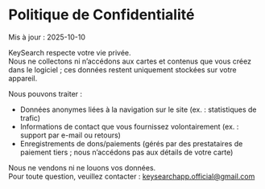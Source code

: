 # Politique de Confidentialité
Mis à jour : 2025-10-10

KeySearch respecte votre vie privée.  
Nous ne collectons ni n’accédons aux cartes et contenus que vous créez dans le logiciel ; ces données restent uniquement stockées sur votre appareil.  

Nous pouvons traiter :
- Données anonymes liées à la navigation sur le site (ex. : statistiques de trafic)  
- Informations de contact que vous fournissez volontairement (ex. : support par e-mail ou retours)  
- Enregistrements de dons/paiements (gérés par des prestataires de paiement tiers ; nous n’accédons pas aux détails de votre carte)  

Nous ne vendons ni ne louons vos données.  
Pour toute question, veuillez contacter : keysearchapp.official@gmail.com